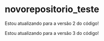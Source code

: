 # novorepositorio_teste
 
Estou atualizando para a versão 2 do código!

Estou atualizando para a versão 3 do código!